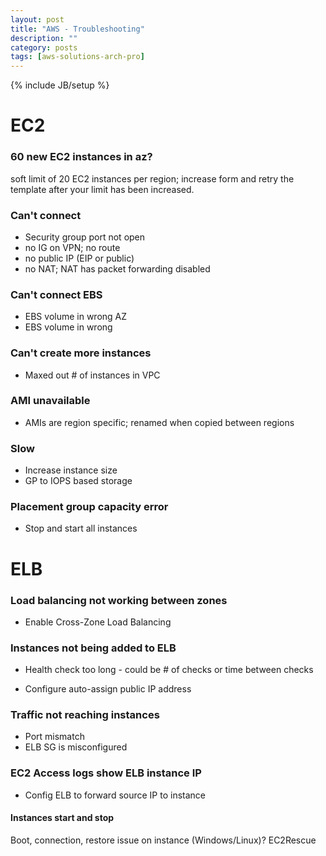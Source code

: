 ```yaml
---
layout: post
title: "AWS - Troubleshooting"
description: ""
category: posts 
tags: [aws-solutions-arch-pro]
---
```

{% include JB/setup %}

# EC2

### 60 new EC2 instances in az? 

soft limit of 20 EC2 instances per region; increase form and retry the template after your limit has been increased.

### Can't connect
* Security group port not open
* no IG on VPN; no route
* no public IP (EIP or public)
* no NAT; NAT has packet forwarding disabled

### Can't connect EBS
* EBS volume in wrong AZ
* EBS volume in wrong 

### Can't create more instances
* Maxed out # of instances in VPC

### AMI unavailable
* AMIs are region specific; renamed when copied between regions

### Slow
* Increase instance size
* GP to IOPS based storage

### Placement group capacity error
* Stop and start all instances

# ELB
### Load balancing not working between zones
* Enable Cross-Zone Load Balancing

### Instances not being added to ELB
* Health check too long - could be # of checks or time between checks

* Configure auto-assign public IP address

### Traffic not reaching instances
* Port mismatch 
* ELB SG is misconfigured

### EC2 Access logs show ELB instance IP
* Config ELB to forward source IP to instance

#### Instances start and stop
Boot, connection, restore issue on instance (Windows/Linux)? EC2Rescue 

